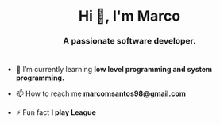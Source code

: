 <h1 align="center">Hi 👋, I'm Marco</h1>
<h3 align="center">A passionate software developer.</h3>

<h1 align="center"></h1>

- 🌱 I’m currently learning **low level programming and system programming.**

- 📫 How to reach me **marcomsantos98@gmail.com**

- ⚡ Fun fact **I play League**

